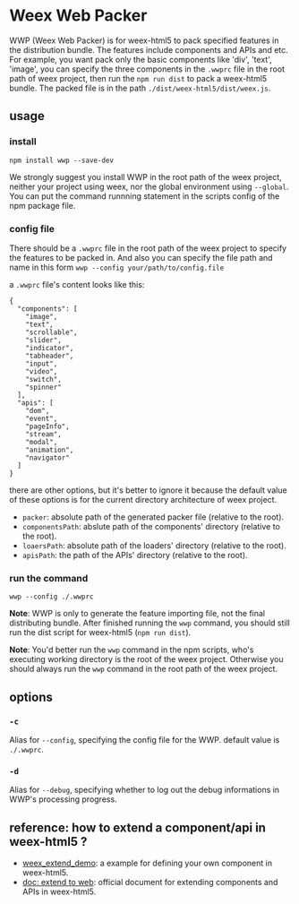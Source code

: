 # Weex Web Packer

WWP (Weex Web Packer) is for weex-html5 to pack specified features in the distribution bundle. The features include components and APIs and etc. For example, you want pack only the basic components like 'div', 'text', 'image', you can specify the three components in the `.wwprc` file in the root path of weex project, then run the `npm run dist` to pack a weex-html5 bundle. The packed file is in the path `./dist/weex-html5/dist/weex.js`. 

## usage

### install

```
npm install wwp --save-dev
```

We strongly suggest you install WWP in the root path of the weex project, neither your project using weex, nor the global environment using `--global`.
You can put the command runnning statement in the scripts config of the npm package file.

### config file

There should be a `.wwprc` file in the root path of the weex project to specify the features to be packed in. And also you can specify the file path and name in this form `wwp --config your/path/to/config.file`

a `.wwprc` file's content looks like this:

```
{
  "components": [
    "image",
    "text",
    "scrollable",
    "slider",
    "indicator",
    "tabheader",
    "input",
    "video",
    "switch",
    "spinner"
  ],
  "apis": [
    "dom",
    "event",
    "pageInfo",
    "stream",
    "modal",
    "animation",
    "navigator"
  ]
}
```

there are other options, but it's better to ignore it because the default value of these options is for the current directory architecture of weex project.

* `packer`: absolute path of the generated packer file (relative to the root).
* `componentsPath`: abslute path of the components' directory (relative to the root).
* `loaersPath`: absolute path of the loaders' directory (relative to the root).
* `apisPath`: the path of the APIs' directory (relative to the root).

### run the command

```
wwp --config ./.wwprc
```

**Note**: WWP is only to generate the feature importing file, not the final distributing bundle. After finished running the `wwp` command, you should still run the dist script for weex-html5 (`npm run dist`).

**Note**: You'd better run the `wwp` command in the npm scripts, who's executing working directory is the root of the weex project. Otherwise you should always run the `wwp` command in the root path of the weex project.

## options

### `-c`

Alias for `--config`, specifying the config file for the WWP. default value is `./.wwprc`.

### `-d`

Alias for `--debug`, specifying whether to log out the debug informations in WWP's processing progress.

## reference: how to extend a component/api in weex-html5 ?

* [weex_extend_demo](https://github.com/MrRaindrop/weex_extend_demo): a example for defining your own component in weex-html5. 
* [doc: extend to web](http://alibaba.github.io/weex/doc/advanced/extend-to-html5.html): official document for extending components and APIs in weex-html5.
